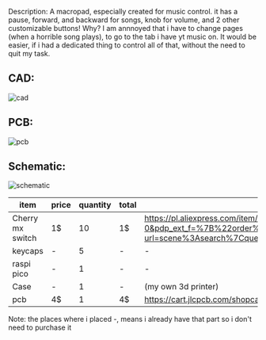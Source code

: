 Description: A macropad, especially created for music control. it has a pause, forward, and backward for songs, knob for volume, and 2 other customizable buttons!
Why? I am annnoyed that i have to change pages (when a horrible song plays), to go to the tab i have yt music on. It would be easier, if i had a dedicated thing to control all of that, without the need to quit my task.

## CAD:
![cad](https://hc-cdn.hel1.your-objectstorage.com/s/v3/6e5e9fbb2c4f07102323bb604a1800c0421e1dcc_image.png)

## PCB:
![pcb](https://hc-cdn.hel1.your-objectstorage.com/s/v3/376b808f68506046c327b3aa59f2d4c1bc57bd44_image.png)

## Schematic:
![schematic](https://hc-cdn.hel1.your-objectstorage.com/s/v3/82d1e4e9bb9969cc77786318ae6080df57d6f610_image.png)


| item | price | quantity | total | link |
| ---- | ----- | -------- | ----- | ---- |
| Cherry mx switch | 1$ | 10 | 1$ | https://pl.aliexpress.com/item/1005007474127225.html?aem_p4p_detail=202507030451029315849861737520001746820&algo_pvid=e89e75e1-1e78-4e5f-be1d-b30f5ad94cdb&algo_exp_id=e89e75e1-1e78-4e5f-be1d-b30f5ad94cdb-0&pdp_ext_f=%7B%22order%22%3A%2275%22%2C%22eval%22%3A%221%22%7D&pdp_npi=4%40dis%21PLN%2122.98%2115.33%21%21%2144.43%2129.63%21%40211b819117515434628977966ea375%2112000040899468611%21sea%21PL%210%21ABX&curPageLogUid=rRNwJJ2Rphf3&utparam-url=scene%3Asearch%7Cquery_from%3A&search_p4p_id=202507030451029315849861737520001746820_1 |
| keycaps | - | 5 | - | - |
| raspi pico | - | 1 | - | - |
| Case | - | 1 | - | (my own 3d printer) |
| pcb | 4$ | 1 | 4$ | https://cart.jlcpcb.com/shopcart/cart/ |

Note: the places where i placed -, means i already have that part so i don't need to purchase it
